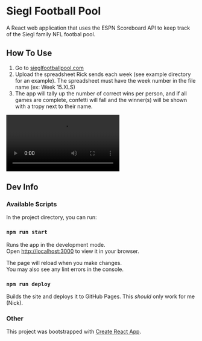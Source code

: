 # Siegl Football Pool

A React web application that uses the ESPN Scoreboard API to keep track of the Siegl family NFL footbal pool.

## How To Use

1. Go to [sieglfootballpool.com](sieglfootballpool.com)
2. Upload the spreadsheet Rick sends each week (see example directory for an example). The spreadsheet must have the week number in the file name (ex: Week 15.XLS)
3. The app will tally up the number of correct wins per person, and if all games are complete, confetti will fall and the winner(s) will be shown with a tropy next to their name.

![](example/demo.mp4)

## Dev Info

### Available Scripts

In the project directory, you can run:

### `npm run start`

Runs the app in the development mode.\
Open [http://localhost:3000](http://localhost:3000) to view it in your browser.

The page will reload when you make changes.\
You may also see any lint errors in the console.

### `npm run deploy`

Builds the site and deploys it to GitHub Pages. This _should_ only work for me (Nick).

### Other

This project was bootstrapped with [Create React App](https://github.com/facebook/create-react-app).
